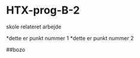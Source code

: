 # HTX-prog-B-2
skole relateret arbejde

  *dette er punkt nummer 1
  *dette  er punkt nummer 2

  ##bozo
